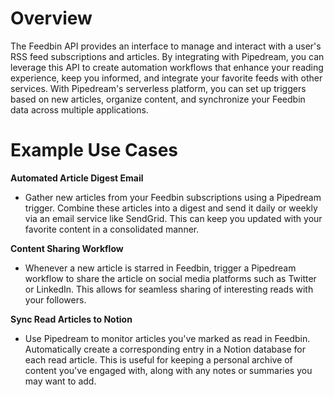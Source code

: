 # Overview

The Feedbin API provides an interface to manage and interact with a user's RSS feed subscriptions and articles. By integrating with Pipedream, you can leverage this API to create automation workflows that enhance your reading experience, keep you informed, and integrate your favorite feeds with other services. With Pipedream's serverless platform, you can set up triggers based on new articles, organize content, and synchronize your Feedbin data across multiple applications.

# Example Use Cases

**Automated Article Digest Email**

- Gather new articles from your Feedbin subscriptions using a Pipedream trigger. Combine these articles into a digest and send it daily or weekly via an email service like SendGrid. This can keep you updated with your favorite content in a consolidated manner.

**Content Sharing Workflow**

- Whenever a new article is starred in Feedbin, trigger a Pipedream workflow to share the article on social media platforms such as Twitter or LinkedIn. This allows for seamless sharing of interesting reads with your followers.

**Sync Read Articles to Notion**

- Use Pipedream to monitor articles you've marked as read in Feedbin. Automatically create a corresponding entry in a Notion database for each read article. This is useful for keeping a personal archive of content you've engaged with, along with any notes or summaries you may want to add.
